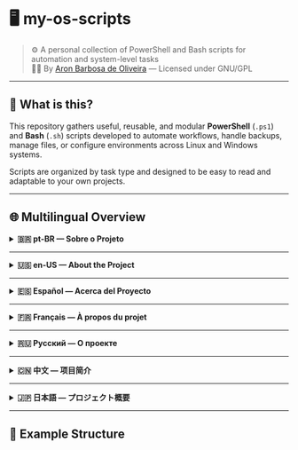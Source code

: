 # 🖥️ my-os-scripts

> ⚙️ A personal collection of PowerShell and Bash scripts for automation and system-level tasks  
> 🧑‍💻 By [Aron Barbosa de Oliveira](https://github.com/aronboliveira) — Licensed under GNU/GPL

---

## 📂 What is this?

This repository gathers useful, reusable, and modular **PowerShell** (`.ps1`) and **Bash** (`.sh`) scripts developed to automate workflows, handle backups, manage files, or configure environments across Linux and Windows systems.

Scripts are organized by task type and designed to be easy to read and adaptable to your own projects.

---

## 🌐 Multilingual Overview

<details>
<summary><strong>🇧🇷 pt-BR — Sobre o Projeto</strong></summary>

Este repositório armazena scripts pessoais em **PowerShell** (`.ps1`) e **Bash** (`.sh`) para automação e tarefas em sistemas Linux ou Windows.

✅ Aplicações comuns:

- Automação de rotinas e backups
- Manipulação de arquivos
- Gerenciamento de sistema e usuários
- Scripts utilitários reutilizáveis

📧 Contato: **aronprogramador@gmail.com**  
🔗 Portfólio: [aronboliveira-dev.netlify.app](https://aronboliveira-dev.netlify.app/)

</details>

---

<details>
<summary><strong>🇺🇸 en-US — About the Project</strong></summary>

This repository stores personal **PowerShell** (`.ps1`) and **Bash** (`.sh`) scripts created for automation and operating system-level tasks on Linux and Windows machines.

✅ Common use cases include:

- Routine automation and backup
- File system operations
- User and system management
- Reusable utility scripts

📧 Contact: **aronprogramador@gmail.com**  
🔗 Portfolio: [aronboliveira-dev.netlify.app](https://aronboliveira-dev.netlify.app/)

</details>

---

<details>
<summary><strong>🇪🇸 Español — Acerca del Proyecto</strong></summary>

Este repositorio contiene scripts personales en **PowerShell** (`.ps1`) y **Bash** (`.sh`) creados para tareas de automatización y administración de sistemas operativos en entornos Linux y Windows.

✅ Casos de uso comunes:

- Automatización de rutinas y backups
- Operaciones con archivos
- Gestión de usuarios y sistemas
- Scripts reutilizables

📧 Contacto: **aronprogramador@gmail.com**  
🔗 Portafolio: [aronboliveira-dev.netlify.app](https://aronboliveira-dev.netlify.app/)

</details>

---

<details>
<summary><strong>🇫🇷 Français — À propos du projet</strong></summary>

Ce dépôt regroupe des scripts personnels en **PowerShell** (`.ps1`) et **Bash** (`.sh`) destinés à automatiser des tâches système sur Linux et Windows.

✅ Cas d’usage courants :

- Automatisation de routines et sauvegardes
- Manipulation de fichiers
- Gestion des utilisateurs et du système
- Scripts utilitaires réutilisables

📧 Contact : **aronprogramador@gmail.com**  
🔗 Portfolio : [aronboliveira-dev.netlify.app](https://aronboliveira-dev.netlify.app/)

</details>

---

<details>
<summary><strong>🇷🇺 Русский — О проекте</strong></summary>

В этом репозитории хранятся личные скрипты на **PowerShell** (`.ps1`) и **Bash** (`.sh`) для автоматизации и системных задач в средах Linux и Windows.

✅ Типичные задачи:

- Автоматизация процессов и резервное копирование
- Работа с файлами
- Управление пользователями и системой
- Повторно используемые утилиты

📧 Контакт: **aronprogramador@gmail.com**  
🔗 Портфолио: [aronboliveira-dev.netlify.app](https://aronboliveira-dev.netlify.app/)

</details>

---

<details>
<summary><strong>🇨🇳 中文 — 项目简介</strong></summary>

此项目包含用于 **Linux 和 Windows** 系统的 **PowerShell**（`.ps1`）和 **Bash**（`.sh`）脚本，主要用于自动化和系统管理任务。

✅ 常见用途包括：

- 任务和备份自动化
- 文件系统操作
- 系统和用户管理
- 可复用的工具脚本

📧 联系邮箱：**aronprogramador@gmail.com**  
🔗 作品集：[aronboliveira-dev.netlify.app](https://aronboliveira-dev.netlify.app/)

</details>

---

<details>
<summary><strong>🇯🇵 日本語 — プロジェクト概要</strong></summary>

このリポジトリには、**PowerShell**（`.ps1`）と **Bash**（`.sh`）による、Linux および Windows 環境向けの**自動化スクリプト**が保存されています。

✅ 主な用途：

- バックアップなどの定期処理の自動化
- ファイルシステム操作
- システム・ユーザー管理
- 再利用可能なユーティリティスクリプト

📧 連絡先：**aronprogramador@gmail.com**  
🔗 ポートフォリオ：[aronboliveira-dev.netlify.app](https://aronboliveira-dev.netlify.app/)

</details>

---

## 📁 Example Structure

